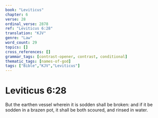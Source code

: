 ```yaml
---
book: "Leviticus"
chapter: 6
verse: 28
ordinal_verse: 2878
ref: "Leviticus 6:28"
translation: "KJV"
genre: "Law"
word_count: 29
topics: []
cross_references: []
grammar_tags: [contrast-opener, contrast, conditional]
thematic_tags: [names-of-god]
tags: ["Bible","KJV","Leviticus"]
---
```


# Leviticus 6:28

But the earthen vessel wherein it is sodden shall be broken: and if it be sodden in a brazen pot, it shall be both scoured, and rinsed in water.
